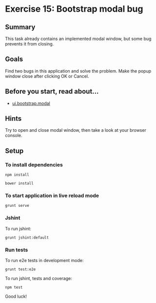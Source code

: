 # Exercise 15: Bootstrap modal bug

## Summary
This task already contains an implemented modal window, but some bug prevents it from closing. 

## Goals
Find two bugs in this application and solve the problem. Make the popup window close after clicking OK or Cancel.

## Before you start, read about...
* [ui.bootstrap.modal](http://angular-ui.github.io/bootstrap/#/modal)

## Hints
Try to open and close modal window, then take a look at your browser console.

## Setup
 
### To install dependencies 

```
npm install
```

```
bower install
```

### To start application in live reload mode

    grunt serve
    
### Jshint
To run jshint:
    
    grunt jshint:default

### Run tests
    
To run e2e tests in development mode:

    grunt test:e2e

To run jshint, tests and coverage:

    npm test

Good luck!
